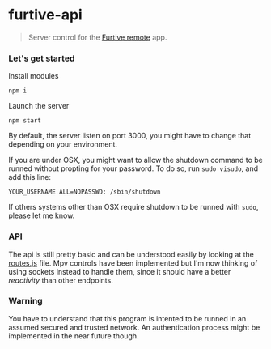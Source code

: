# furtive-api

> Server control for the [Furtive remote](https://github.com/Apercu/furtive-app) app.

### Let's get started

Install modules

    npm i
    
Launch the server

    npm start
    
By default, the server listen on port 3000, you might have to change that depending on your environment.

If you are under OSX, you might want to allow the shutdown command to be runned without propting for your password. To do so, run `sudo visudo`, and add this line:

    YOUR_USERNAME ALL=NOPASSWD: /sbin/shutdown
    
If others systems other than OSX require shutdown to be runned with `sudo`, please let me know.

### API

The api is still pretty basic and can be understood easily by looking at the [routes.js](./routes.js) file.
Mpv controls have been implemented but I'm now thinking of using sockets instead to handle them, since it should have a better _reactivity_ than other endpoints.

### Warning

You have to understand that this program is intented to be runned in an assumed secured and trusted network. An authentication process might be implemented in the near future though.
